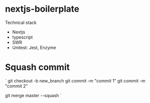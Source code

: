 # nextjs-boilerplate
Technical stack
- Nextjs
- typescript
- SWR
- Unitest: Jest, Enzyme


# Squash commit 
`
git checkout -b new_branch
git commit -m "commit 1"
git commit -m "commit 2"

git merge master --squash
`